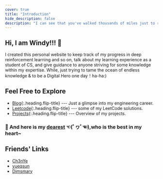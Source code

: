 ```yaml
---
cover: true
title: "Introduction"
hide_description: false
description: "I can see that you've walked thousands of miles just to reach this website, but that’s just my homepage. Hope you can have fun there!"
---
```


## Hi, I am Windy!!! 🎉

I created this personal website to keep track of my progress in deep reinforcement learning and so on, talk about my learning experience as a student of CS, and give guidance to anyone striving for some knowledge within my expertise. While, just trying to tame the ocean of endless knowledge & to be a Digital Hero one day！ha-ha:)

## Feel Free to Explore

* [Blog]{:.heading.flip-title} --- Just a glimpse into my engineering career.
* [Leetcode]{:.heading.flip-title} ---  some of my LeetCode solutions.
* [Projects]{:.heading.flip-title} ---  Overview of my projects.

[blog]: blog/
[Leetcode]: leetcode/
[projects]: projects/

### 💖 And here is my [dearest](https://zyazhb.github.io/) ☜(ﾟヮﾟ☜),who is the best in my heart~

## Friends' Links

* [Ch3nYe](https://ch3nye.top/)  
* [yueqsun](https://yueqsun.github.io/)
* [Dimsmary](https://dimsmary.tech/)